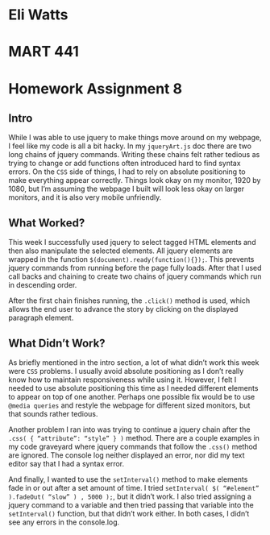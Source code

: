 # Eli Watts
# MART 441
# Homework Assignment 8

## Intro

While I was able to use jquery to make things move around on my webpage, I feel like my code is all a bit hacky. In my `jqueryArt.js` doc there are two long chains of jquery commands. Writing these chains felt rather tedious as trying to change or add functions often introduced hard to find syntax errors. On the `CSS` side of things, I had to rely on absolute positioning to make everything appear correctly. Things look okay on my monitor, 1920 by 1080, but I’m assuming the webpage I built will look less okay on larger monitors, and it is also very mobile unfriendly.

## What Worked?

This week I successfully used jquery to select tagged HTML elements and then also manipulate the selected elements. All jquery elements are wrapped in the function `$(document).ready(function(){});`. This prevents jquery commands from running before the page fully loads. After that I used call backs and chaining to create two chains of jquery commands which run in descending order.

After the first chain finishes running, the `.click()` method is used, which allows the end user to advance the story by clicking on the displayed paragraph element.



## What Didn’t Work?

As briefly mentioned in the intro section, a lot of what didn’t work this week were `CSS` problems. I usually avoid absolute positioning as I don’t really know how to maintain responsiveness while using it. However, I felt I needed to use absolute positioning this time as I needed different elements to appear on top of one another. Perhaps one possible fix would be to use `@media queries` and restyle the webpage for different sized monitors, but that sounds rather tedious.

Another problem I ran into was trying to continue a jquery chain after the `.css( { “attribute”: “style” } )` method. There are a couple examples in my code graveyard where jquery commands that follow the `.css()` method are ignored. The console log neither displayed an error, nor did my text editor say that I had a syntax error.

And finally, I wanted to use the `setInterval()` method to make elements fade in or out after a set amount of time. I tried `setInterval( $( “#element” ).fadeOut( “slow” ) , 5000 );`, but it didn’t work. I also tried assigning a jquery command to a variable and then tried passing that variable into the `setInterval()` function, but that didn’t work either. In both cases, I didn’t see any errors in the console.log.
